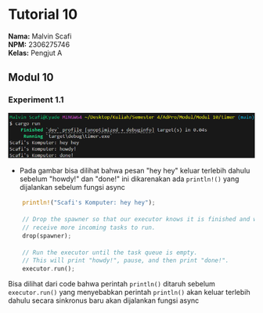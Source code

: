 # Tutorial 10
**Nama:**   Malvin Scafi<br>
**NPM:**    2306275746<br>
**Kelas:**  Pengjut A<br>

## Modul 10
### Experiment 1.1
![Gambar Eksperimen 1](Experiment1.png)

- Pada gambar bisa dilihat bahwa pesan "hey hey" keluar terlebih dahulu sebelum "howdy!" dan "done!" ini dikarenakan ada `println!()` yang dijalankan sebelum fungsi async

```rust
    println!("Scafi's Komputer: hey hey");

    // Drop the spawner so that our executor knows it is finished and won't
    // receive more incoming tasks to run.
    drop(spawner);

    // Run the executor until the task queue is empty.
    // This will print "howdy!", pause, and then print "done!".
    executor.run();
```
Bisa dilihat dari code bahwa perintah `println()` ditaruh sebelum `executor.run()` yang menyebabkan perintah `println()` akan keluar terlebih dahulu secara sinkronus baru akan dijalankan fungsi async